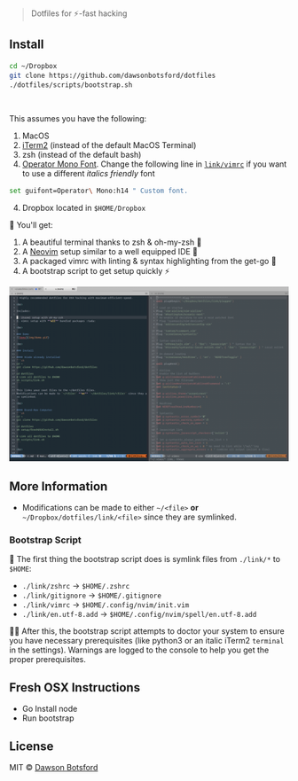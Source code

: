 > Dotfiles for ⚡️-fast hacking

## Install

```sh
cd ~/Dropbox
git clone https://github.com/dawsonbotsford/dotfiles
./dotfiles/scripts/bootstrap.sh
```

<br />

This assumes you have the following:

1. MacOS
2. [iTerm2](https://www.iterm2.com/) (instead of the default MacOS Terminal)
3. zsh (instead of the default bash)
4. [Operator Mono Font](https://www.typography.com/blog/introducing-operator). Change the following line in [`link/vimrc`](link/vimrc) if you want to use a different *italics friendly* font
```sh
set guifont=Operator\ Mono:h14 " Custom font.
```
4. Dropbox located in `$HOME/Dropbox`

🎁 You'll get:

1. A beautiful terminal thanks to zsh & oh-my-zsh 💁
2. A [Neovim](https://neovim.io/) setup similar to a well equipped IDE 💅
3. A packaged vimrc with linting & syntax highlighting from the get-go 🎨
4. A bootstrap script to get setup quickly ⚡️

![demo](img/demo.png)

## More Information

* Modifications can be made to either `~/<file>` **or** `~/Dropbox/dotfiles/link/<file>` since they are symlinked.

### Bootstrap Script

🔗 The first thing the bootstrap script does is symlink files from `./link/*` to `$HOME`:

* `./link/zshrc` -> `$HOME/.zshrc`
* `./link/gitignore` -> `$HOME/.gitignore`
* `./link/vimrc` -> `$HOME/.config/nvim/init.vim`
* `./link/en.utf-8.add` -> `$HOME/.config/nvim/spell/en.utf-8.add`

👩‍⚕️ After this, the bootstrap script attempts to doctor your system to ensure you have necessary prerequisites (like python3 or an italic iTerm2 `terminal` in the settings). Warnings are logged to the console to help you get the proper prerequisites.

## Fresh OSX Instructions

* Go Install node 
* Run bootstrap

## License

MIT © [Dawson Botsford](https://dawsbot.com)
